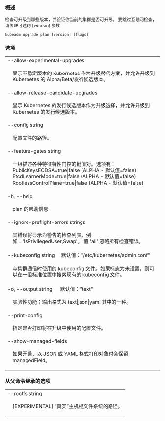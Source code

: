 ### 概述

检查可升级到哪些版本，并验证你当前的集群是否可升级。 要跳过互联网检查，请传递可选的 [version] 参数 

```
kubeadm upgrade plan [version] [flags]
```

### 选项

<table style="width: 100%; table-layout: fixed;">
<colgroup>
<col span="1" style="width: 10px;" />
<col span="1" />
</colgroup>
<tbody>

<tr>
<td colspan="2">--allow-experimental-upgrades</td>
</tr>
<tr>
<td></td><td style="line-height: 130%; word-wrap: break-word;">
<p>
显示不稳定版本的 Kubernetes 作为升级替代方案，并允许升级到 Kubernetes 的 Alpha/Beta/发行候选版本。
</p>
</td>
</tr>

<tr>
<td colspan="2">--allow-release-candidate-upgrades</td>
</tr>
<tr>
<td></td><td style="line-height: 130%; word-wrap: break-word;">
<p>
显示 Kubernetes 的发行候选版本作为升级选择，并允许升级到 Kubernetes 的发行候选版本。
</p>
</td>
</tr>

<tr>
<td colspan="2">--config string</td>
</tr>
<tr>
<td></td><td style="line-height: 130%; word-wrap: break-word;">
<p>
配置文件的路径。
</p>
</td>
</tr>

<tr>
<td colspan="2">--feature-gates string</td>
</tr>
<tr>
<td></td><td style="line-height: 130%; word-wrap: break-word;">
<p>
一组描述各种特征特性门控的键值对。选项有：
<br/>PublicKeysECDSA=true|false (ALPHA - 默认值=false)
<br/>EtcdLearnerMode=true|false (ALPHA - 默认值=false)
<br/>RootlessControlPlane=true|false (ALPHA - 默认值=false)
</p>
</td>
</tr>

<tr>
<td colspan="2">-h, --help</td>
</tr>
<tr>
<td></td><td style="line-height: 130%; word-wrap: break-word;">
<p>
plan 的帮助信息
</p>
</td>
</tr>

<tr>
<td colspan="2">--ignore-preflight-errors strings</td>
</tr>
<tr>
<td></td><td style="line-height: 130%; word-wrap: break-word;">
<p>
其错误将显示为警告的检查列表。例如：'IsPrivilegedUser,Swap'。 值 'all' 忽略所有检查错误。
</p>
</td>
</tr>

<tr>
<td colspan="2">
--kubeconfig string&nbsp;&nbsp;&nbsp;&nbsp;&nbsp;默认值："/etc/kubernetes/admin.conf"
</td>
</tr>
<tr>
<td></td><td style="line-height: 130%; word-wrap: break-word;">
<p>
与集群通信时使用的 kubeconfig 文件。如果标志为未设置，则可以在一组标准位置中搜索现有的 kubeconfig 文件。
</p>
</td>
</tr>

<tr>
<td colspan="2">-o, --output string&nbsp;&nbsp;&nbsp;&nbsp;&nbsp;
默认值："text"
</td>
</tr>
<tr>
<td></td><td style="line-height: 130%; word-wrap: break-word;"><p>
实验性功能；输出格式为 text|json|yaml 其中的一种。
</p></td>
</tr>

<tr>
<td colspan="2">--print-config</td>
</tr>
<tr>
<td></td><td style="line-height: 130%; word-wrap: break-word;">
<p>
指定是否打印将在升级中使用的配置文件。
</p>
</td>
</tr>

<tr>
<td colspan="2">--show-managed-fields</td>
</tr>
<tr>
<td></td><td style="line-height: 130%; word-wrap: break-word;"><p>
如果开启，以 JSON 或 YAML 格式打印对象时会保留 managedField。
</p></td>
</tr>

</tbody>
</table>

### 从父命令继承的选项

   <table style="width: 100%; table-layout: fixed;">
<colgroup>
<col span="1" style="width: 10px;" />
<col span="1" />
</colgroup>
<tbody>

<tr>
<td colspan="2">--rootfs string</td>
</tr>
<tr>
<td></td><td style="line-height: 130%; word-wrap: break-word;">
<p>
[EXPERIMENTAL] “真实”主机根文件系统的路径。
</p>
</td>
</tr>

</tbody>
</table>
